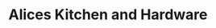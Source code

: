 ---
title: "Alices Kitchen and Hardware"
url: /huddersfield/alices-kitchen-and-hardware/
shop: houseware
---